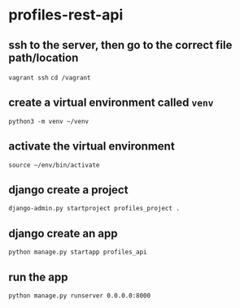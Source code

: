 # profiles-rest-api

## ssh to the server, then go to the correct file path/location
`vagrant ssh`
`cd /vagrant`

## create a virtual environment called `venv`
`python3 -m venv ~/venv`

## activate the virtual environment
`source ~/env/bin/activate`

## django create a project
`django-admin.py startproject profiles_project .`

## django create an app
`python manage.py startapp profiles_api`

## run the app
`python manage.py runserver 0.0.0.0:8000`
